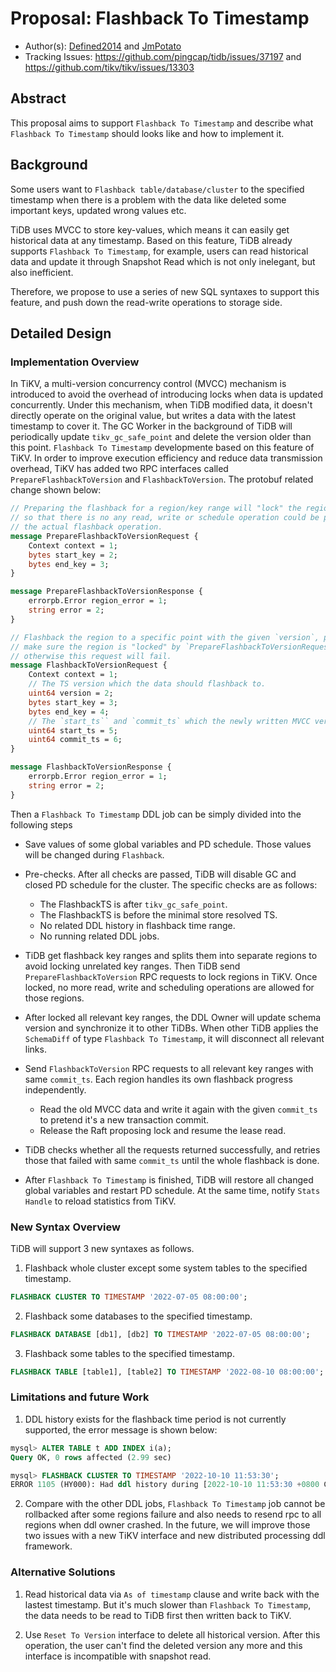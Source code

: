 # Proposal: Flashback To Timestamp
- Author(s):     [Defined2014](https://github.com/Defined2014) and [JmPotato](https://github.com/JmPotato)
- Tracking Issues: https://github.com/pingcap/tidb/issues/37197 and https://github.com/tikv/tikv/issues/13303

## Abstract

This proposal aims to support `Flashback To Timestamp` and describe what `Flashback To Timestamp` should looks like and how to implement it.

## Background

Some users want to `Flashback table/database/cluster` to the specified timestamp when there is a problem with the data like deleted some important keys, updated wrong values etc.

TiDB uses MVCC to store key-values, which means it can easily get historical data at any timestamp. Based on this feature, TiDB already supports `Flashback To Timestamp`, for example, users can read historical data and update it through Snapshot Read which is not only inelegant, but also inefficient.

Therefore, we propose to use a series of new SQL syntaxes to support this feature, and push down the read-write operations to storage side.

## Detailed Design

### Implementation Overview

In TiKV, a multi-version concurrency control (MVCC) mechanism is introduced to avoid the overhead of introducing locks when data is updated concurrently. Under this mechanism, when TiDB modified data, it doesn't directly operate on the original value, but writes a data with the latest timestamp to cover it. The GC Worker in the background of TiDB will periodically update `tikv_gc_safe_point` and delete the version older than this point. `Flashback To Timestamp` developmente based on this feature of TiKV. In order to improve execution efficiency and reduce data transmission overhead, TiKV has added two RPC interfaces called `PrepareFlashbackToVersion` and `FlashbackToVersion`. The protobuf related change shown below:

```protobuf
// Preparing the flashback for a region/key range will "lock" the region
// so that there is no any read, write or schedule operation could be proposed before
// the actual flashback operation.
message PrepareFlashbackToVersionRequest {
    Context context = 1;
    bytes start_key = 2;
    bytes end_key = 3;
}

message PrepareFlashbackToVersionResponse {
    errorpb.Error region_error = 1;
    string error = 2;
}

// Flashback the region to a specific point with the given `version`, please
// make sure the region is "locked" by `PrepareFlashbackToVersionRequest` first,
// otherwise this request will fail.
message FlashbackToVersionRequest {
    Context context = 1;
    // The TS version which the data should flashback to.
    uint64 version = 2;
    bytes start_key = 3;
    bytes end_key = 4;
    // The `start_ts`` and `commit_ts` which the newly written MVCC version will use.
    uint64 start_ts = 5;
    uint64 commit_ts = 6;
}

message FlashbackToVersionResponse {
    errorpb.Error region_error = 1;
    string error = 2;
}
```

Then a `Flashback To Timestamp` DDL job can be simply divided into the following steps

* Save values of some global variables and PD schedule. Those values will be changed during `Flashback`.

* Pre-checks. After all checks are passed, TiDB will disable GC and closed PD schedule for the cluster. The specific checks are as follows:
    * The FlashbackTS is after `tikv_gc_safe_point`.
    * The FlashbackTS is before the minimal store resolved TS.
    * No related DDL history in flashback time range.
    * No running related DDL jobs.

* TiDB get flashback key ranges and splits them into separate regions to avoid locking unrelated key ranges. Then TiDB send `PrepareFlashbackToVersion` RPC requests to lock regions in TiKV. Once locked, no more read, write and scheduling operations are allowed for those regions.

* After locked all relevant key ranges, the DDL Owner will update schema version and synchronize it to other TiDBs. When other TiDB applies the `SchemaDiff` of type `Flashback To Timestamp`, it will disconnect all relevant links.

* Send `FlashbackToVersion` RPC requests to all relevant key ranges with same `commit_ts`. Each region handles its own flashback progress independently.
    * Read the old MVCC data and write it again with the given `commit_ts` to pretend it's a new transaction commit.
    * Release the Raft proposing lock and resume the lease read.

* TiDB checks whether all the requests returned successfully, and retries those that failed with same `commit_ts` until the whole flashback is done.

* After `Flashback To Timestamp` is finished, TiDB will restore all changed global variables and restart PD schedule. At the same time, notify `Stats Handle` to reload statistics from TiKV.

### New Syntax Overview

TiDB will support 3 new syntaxes as follows.

1. Flashback whole cluster except some system tables to the specified timestamp.

```sql
FLASHBACK CLUSTER TO TIMESTAMP '2022-07-05 08:00:00';
```

2. Flashback some databases to the specified timestamp.

```sql
FLASHBACK DATABASE [db1], [db2] TO TIMESTAMP '2022-07-05 08:00:00';
```

3. Flashback some tables to the specified timestamp.

```sql
FLASHBACK TABLE [table1], [table2] TO TIMESTAMP '2022-08-10 08:00:00';
```

### Limitations and future Work

1. DDL history exists for the flashback time period is not currently supported, the error message is shown below:

```sql
mysql> ALTER TABLE t ADD INDEX i(a);
Query OK, 0 rows affected (2.99 sec)

mysql> FLASHBACK CLUSTER TO TIMESTAMP '2022-10-10 11:53:30';
ERROR 1105 (HY000): Had ddl history during [2022-10-10 11:53:30 +0800 CST, now), can't do flashback
```

2. Compare with the other DDL jobs, `Flashback To Timestamp` job cannot be rollbacked after some regions failure and also needs to resend rpc to all regions when ddl owner crashed. In the future, we will improve those two issues with a new TiKV interface and new distributed processing ddl framework.

### Alternative Solutions

1. Read historical data via `As of timestamp` clause and write back with the lastest timestamp. But it's much slower than `Flashback To Timestamp`, the data needs to be read to TiDB first then written back to TiKV.

2. Use `Reset To Version` interface to delete all historical version. After this operation, the user can't find the deleted version any more and this interface is incompatible with snapshot read.
